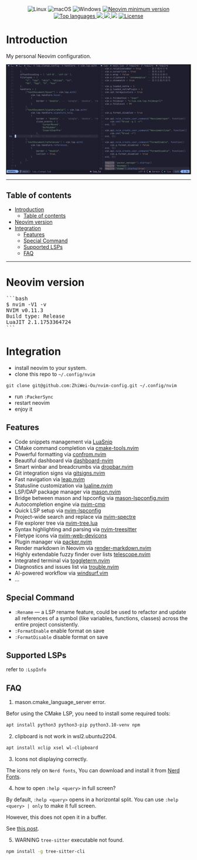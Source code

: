 <div align="center">
<p>
    <a>
      <img alt="Linux" src="https://img.shields.io/badge/Linux-%23.svg?style=flat-square&logo=linux&color=FCC624&logoColor=black" />
    </a>
    <a>
      <img alt="macOS" src="https://img.shields.io/badge/macOS-%23.svg?style=flat-square&logo=apple&color=000000&logoColor=white" />
    </a>
    <a>
      <img alt="Windows" src="https://img.shields.io/badge/Windows-%23.svg?style=flat-square&logo=windows&color=0078D6&logoColor=white" />
    </a>
    <a href="https://github.com/neovim/neovim/releases/tag/stable">
      <img src="https://img.shields.io/badge/Neovim-0.11.3-blueviolet.svg?style=flat-square&logo=Neovim&logoColor=green" alt="Neovim minimum version"/>
    </a>
    <a href="https://github.com/ZhiWei-Ou/nvim-config/search?l=vim-script">
      <img src="https://img.shields.io/github/languages/top/ZhiWei-Ou/nvim-config" alt="Top languages"/>
    </a>
    <a href="https://github.com/ZhiWei-Ou/nvim-config/graphs/commit-activity">
      <img src="https://img.shields.io/github/commit-activity/m/ZhiWei-Ou/nvim-config?style=flat-square" />
    </a>
    <a href="https://github.com/ZhiWei-Ou/nvim-config/graphs/contributors">
      <img src="https://img.shields.io/github/contributors/ZhiWei-Ou/nvim-config?style=flat-square" />
    </a>
    <a>
      <img src="https://img.shields.io/github/repo-size/ZhiWei-Ou/nvim-config?style=flat-square" />
    </a>
    <a href="https://github.com/ZhiWei-Ou/nvim-config/blob/master/LICENSE">
      <img src="https://img.shields.io/github/license/ZhiWei-Ou/nvim-config?style=flat-square&logo=GNU&label=License" alt="License"/>
    </a>
</p>
</div>

# Introduction
My personal Neovim configuration.

<div style="display: flex; justify-content: center">
  <img src="assets/image.png"/>
</div>

---

## Table of contents
- [Introduction](#introduction)
  - [Table of contents](#table-of-contents)
- [Neovim version](#neovim-version)
- [Integration](#integration)
  - [Features](#features)
  - [Special Command](#special-command)
  - [Supported LSPs](#supported-lsps)
  - [FAQ](#faq)

---

# Neovim version
<pre>
```bash
$ nvim -V1 -v
NVIM v0.11.3
Build type: Release
LuaJIT 2.1.1753364724
```
</pre>

# Integration
- install neovim to your system.
- clone this repo to `~/.config/nvim`
```Shell
git clone git@github.com:ZhiWei-Ou/nvim-config.git ~/.config/nvim
```
- run `:PackerSync`
- restart neovim
- enjoy it


## Features
+ Code snippets management via [LuaSnip](https://github.com/L3MON4D3/LuaSnip)
+ CMake command completion via [cmake-tools.nvim](https://github.com/Civitasv/cmake-tools.nvim)
+ Powerful formatting via [confrom.nvim](https://github.com/stevearc/conform.nvim)
+ Beautiful dashboard via [dashboard-nvim](https://github.com/nvimdev/dashboard-nvim)
+ Smart winbar and breadcrumbs via [dropbar.nvim](https://github.com/Bekaboo/dropbar.nvim)
+ Git integration signs via [gitsigns.nvim](https://github.com/lewis6991/gitsigns.nvim)
+ Fast navigation via [leap.nvim](https://github.com/ggandor/leap.nvim)
+ Statusline customization via [lualine.nvim](https://github.com/nvim-lualine/lualine.nvim)
+ LSP/DAP package manager via [mason.nvim](https://github.com/williamboman/mason.nvim)
+ Bridge between mason and lspconfig via [mason-lspconfig.nvim](https://github.com/williamboman/mason-lspconfig.nvim)
+ Autocompletion engine via [nvim-cmp](https://github.com/hrsh7th/nvim-cmp)
+ Quick LSP setup via [nvim-lspconfig](https://github.com/neovim/nvim-lspconfig)
+ Project-wide search and replace via [nvim-spectre](https://github.com/windwp/nvim-spectre)
+ File explorer tree via [nvim-tree.lua](https://github.com/nvim-tree/nvim-tree.lua)
+ Syntax highlighting and parsing via [nvim-treesitter](https://github.com/nvim-treesitter/nvim-treesitter)
+ Filetype icons via [nvim-web-devicons](https://github.com/nvim-tree/nvim-web-devicons)
+ Plugin manager via [packer.nvim](https://github.com/wbthomason/packer.nvim)
+ Render markdown in Neovim via [render-markdown.nvim](https://github.com/MeanderingProgrammer/render-markdown.nvim)
+ Highly extendable fuzzy finder over lists [telescope.nvim](https://github.com/nvim-telescope/telescope.nvim)
+ Integrated terminal via [toggleterm.nvim](https://github.com/akinsho/toggleterm.nvim)
+ Diagnostics and issues list via [trouble.nvim](https://github.com/folke/trouble.nvim)
+ AI-powered workflow via [windsurf.vim](https://github.com/Exafunction/windsurf.vim)
+ ...

## Special Command
- `:Rename` — a LSP rename feature, could be used to refactor and update all references of a symbol (like variables, functions, classes) across the entire project consistently.
- `:FormatEnable` enable format on save
- `:FormatDisable` disable format on save

## Supported LSPs
refer to `:LspInfo`

## FAQ
1. mason.cmake_language_server error.

Befor using the CMake LSP, you need to install some required tools:

```bash
apt install python3 python3-pip python3.10-venv npm
```

2. clipboard is not work in wsl2.ubuntu2204.
```bash
apt install xclip xsel wl-clipboard
```

3. Icons not displaying correctly.

The icons rely on `Nerd fonts`, You can download and install it from [Nerd Fonts](https://www.nerdfonts.com/).

4. how to open `:help <query>` in full screen?

By default, `:help <query>` opens in a horizontal split. You can use `:help <query> | only` to make it full screen.

However, this does not open it in a buffer.

See [this post](https://www.reddit.com/r/neovim/comments/10383z1/open_help_in_buffer_instead_of_split/).

5. WARNING `tree-sitter` executable not found.

```bash
npm install -g tree-sitter-cli
```

